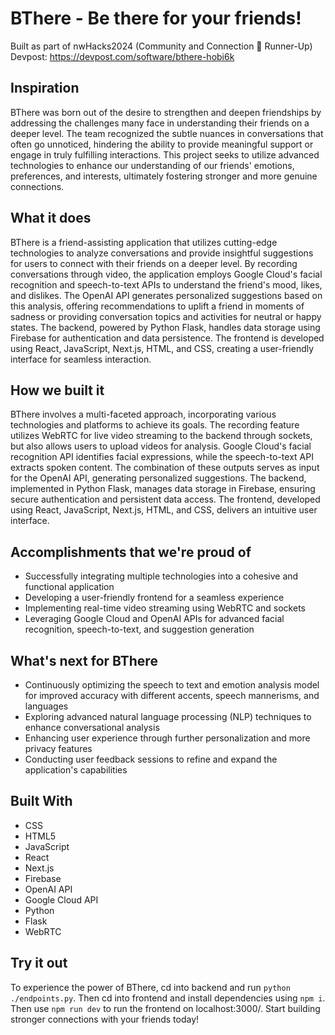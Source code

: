 # BThere - Be there for your friends!
Built as part of nwHacks2024 (Community and Connection 🤝 Runner-Up)\
Devpost: https://devpost.com/software/bthere-hobi6k

## Inspiration

BThere was born out of the desire to strengthen and deepen friendships by addressing the challenges many face in understanding their friends on a deeper level. The team recognized the subtle nuances in conversations that often go unnoticed, hindering the ability to provide meaningful support or engage in truly fulfilling interactions. This project seeks to utilize advanced technologies to enhance our understanding of our friends' emotions, preferences, and interests, ultimately fostering stronger and more genuine connections.

## What it does

BThere is a friend-assisting application that utilizes cutting-edge technologies to analyze conversations and provide insightful suggestions for users to connect with their friends on a deeper level. By recording conversations through video, the application employs Google Cloud's facial recognition and speech-to-text APIs to understand the friend's mood, likes, and dislikes. The OpenAI API generates personalized suggestions based on this analysis, offering recommendations to uplift a friend in moments of sadness or providing conversation topics and activities for neutral or happy states. The backend, powered by Python Flask, handles data storage using Firebase for authentication and data persistence. The frontend is developed using React, JavaScript, Next.js, HTML, and CSS, creating a user-friendly interface for seamless interaction.

## How we built it

BThere involves a multi-faceted approach, incorporating various technologies and platforms to achieve its goals. The recording feature utilizes WebRTC for live video streaming to the backend through sockets, but also allows users to upload videos for analysis. Google Cloud's facial recognition API identifies facial expressions, while the speech-to-text API extracts spoken content. The combination of these outputs serves as input for the OpenAI API, generating personalized suggestions. The backend, implemented in Python Flask, manages data storage in Firebase, ensuring secure authentication and persistent data access. The frontend, developed using React, JavaScript, Next.js, HTML, and CSS, delivers an intuitive user interface.

## Accomplishments that we're proud of

- Successfully integrating multiple technologies into a cohesive and functional application
- Developing a user-friendly frontend for a seamless experience
- Implementing real-time video streaming using WebRTC and sockets
- Leveraging Google Cloud and OpenAI APIs for advanced facial recognition, speech-to-text, and suggestion generation

## What's next for BThere

- Continuously optimizing the speech to text and emotion analysis model for improved accuracy with different accents, speech mannerisms, and languages
- Exploring advanced natural language processing (NLP) techniques to enhance conversational analysis
- Enhancing user experience through further personalization and more privacy features
- Conducting user feedback sessions to refine and expand the application's capabilities

## Built With

- CSS
- HTML5
- JavaScript
- React
- Next.js
- Firebase
- OpenAI API
- Google Cloud API
- Python
- Flask
- WebRTC

## Try it out

To experience the power of BThere, cd into backend and run ```python ./endpoints.py```. Then cd into frontend and install dependencies using ```npm i```. Then use ```npm run dev``` to run the frontend on localhost:3000/. Start building stronger connections with your friends today!
